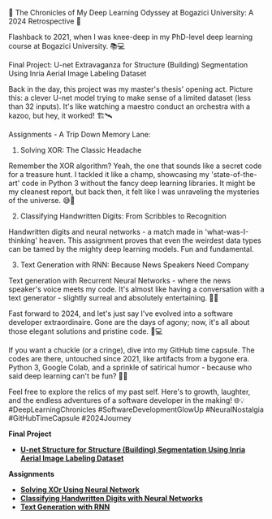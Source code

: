 🚀 The Chronicles of My Deep Learning Odyssey at Bogazici University: A 2024 Retrospective 🚀



Flashback to 2021, when I was knee-deep in my PhD-level deep learning course at Bogazici University. 📚💻



Final Project: U-net Extravaganza for Structure (Building) Segmentation Using Inria Aerial Image Labeling Dataset



Back in the day, this project was my master's thesis' opening act. Picture this: a clever U-net model trying to make sense of a limited dataset (less than 32 inputs). It's like watching a maestro conduct an orchestra with a kazoo, but hey, it worked! 🏗️🛰️



Assignments - A Trip Down Memory Lane:



1. Solving XOR: The Classic Headache

Remember the XOR algorithm? Yeah, the one that sounds like a secret code for a treasure hunt. I tackled it like a champ, showcasing my 'state-of-the-art' code in Python 3 without the fancy deep learning libraries. It might be my cleanest report, but back then, it felt like I was unraveling the mysteries of the universe. 😅🧠



2. Classifying Handwritten Digits: From Scribbles to Recognition



Handwritten digits and neural networks - a match made in 'what-was-I-thinking' heaven. This assignment proves that even the weirdest data types can be tamed by the mighty deep learning models. Fun and fundamental.



3. Text Generation with RNN: Because News Speakers Need Company



Text generation with Recurrent Neural Networks - where the news speaker's voice meets my code. It's almost like having a conversation with a text generator - slightly surreal and absolutely entertaining. 📰✨

Fast forward to 2024, and let's just say I've evolved into a software developer extraordinaire. Gone are the days of agony; now, it's all about those elegant solutions and pristine code. 💼💻



If you want a chuckle (or a cringe), dive into my GitHub time capsule. The codes are there, untouched since 2021, like artifacts from a bygone era. Python 3, Google Colab, and a sprinkle of satirical humor - because who said deep learning can't be fun? 🐍😄

Feel free to explore the relics of my past self. Here's to growth, laughter, and the endless adventures of a software developer in the making! 🌐💡 #DeepLearningChronicles #SoftwareDevelopmentGlowUp #NeuralNostalgia #GitHubTimeCapsule #2024Journey

**Final Project**
- [**U-net Structure for Structure (Building) Segmentation Using Inria Aerial Image Labeling Dataset**    
](https://colab.research.google.com/drive/1yj9DjjWqHEK44XbF5fC2cr-RkXdyvHmR?usp=sharing#scrollTo=EodoEosx6yj4)

**Assignments**
- [**Solving XOr Using Neural Network**](https://colab.research.google.com/drive/1Ipc0CRlD9gkmT-Q9UgDgxq01mN-F7L7g?usp=sharing#scrollTo=rsuOoRsdF0FD)
- [**Classifying Handwritten Digits with Neural Networks**
](https://colab.research.google.com/drive/1x8W0NUNkkO7Au-RGp7Jbm3jrmHrkntQw?usp=sharing)
- [**Text Generation with RNN**
](https://colab.research.google.com/drive/1g-2U3eEj7qUwihf2T7fZhLo05_528t7P?usp=sharing)


